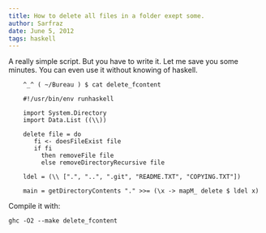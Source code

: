 ```yaml
---
title: How to delete all files in a folder exept some.
author: Sarfraz
date: June 5, 2012
tags: haskell
---
```


A really simple script. But you have to write it. Let me save you some minutes. You can even use it without knowing of haskell.

~~~{.haskell}
    ^_^ ( ~/Bureau ) $ cat delete_fcontent

    #!/usr/bin/env runhaskell

    import System.Directory
    import Data.List ((\\))

    delete file = do
       fi <- doesFileExist file
       if fi
         then removeFile file
         else removeDirectoryRecursive file

    ldel = (\\ [".", "..", ".git", "README.TXT", "COPYING.TXT"])

    main = getDirectoryContents "." >>= (\x -> mapM_ delete $ ldel x)
~~~

Compile it with:

    ghc -O2 --make delete_fcontent
